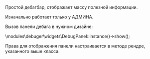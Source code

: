 Простой дебагбар, отображает массу полезной информации.
 
Изначально работает только у АДМИНА.

Вызов панели дебага в нужном дизайне:

\modules\debuger\widgets\DebugPanel::instance()->show();

Права для отображения панели настраивается в методе рендре, указанного выше класса.
